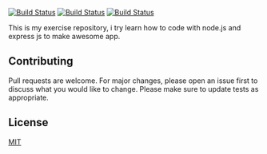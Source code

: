 [![Build Status](https://img.shields.io/badge/Node-v10.19.0-green?logo=appveyor&style=for-the-badge)](https://img.shields.io/badge/Node-v10.19.0-green)
[![Build Status](https://img.shields.io/badge/NPM-v6.14.9-red?logo=appveyor&style=for-the-badge)](https://img.shields.io/badge/Node-v10.19.0-green)
[![Build Status](https://img.shields.io/badge/EXPRESSJS-v4.17.1-white?logo=appveyor&style=for-the-badge)](https://img.shields.io/badge/Node-v10.19.0-green)

This is my exercise repository, i try learn how to code with node.js and express js to make awesome app.

## Contributing
Pull requests are welcome. For major changes, please open an issue first to discuss what you would like to change.
Please make sure to update tests as appropriate.

## License
[MIT](https://choosealicense.com/licenses/mit/)